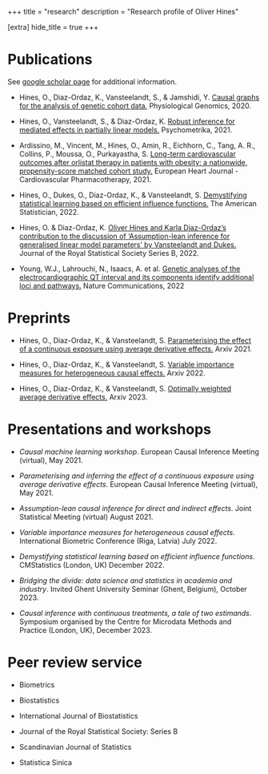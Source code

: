 +++
title = "research"
description = "Research profile of Oliver Hines"

[extra]
hide_title = true
+++

# Publications

See [google scholar page](https://scholar.google.com/citations?hl=en&user=7nqnc34AAAAJ) for additional information.

- Hines, O., Diaz-Ordaz, K., Vansteelandt, S., \& Jamshidi, Y.
[Causal graphs for the analysis of genetic cohort data.](https://doi.org/10.1152/physiolgenomics.00115.2019)
Physiological Genomics, 2020. 

- Hines, O., Vansteelandt, S., \& Diaz-Ordaz, K.
[Robust inference for mediated effects in partially linear models.](https://doi.org/10.1007/s11336-021-09768-z)
Psychometrika, 2021.

- Ardissino, M., Vincent, M., Hines, O., Amin, R., Eichhorn, C., Tang, A. R., Collins, P., Moussa, O., Purkayastha, S.
[Long-term cardiovascular outcomes after orlistat therapy in patients with obesity: a nationwide, propensity-score matched cohort study.](https://doi.org/10.1093/ehjcvp/pvaa133)
European Heart Journal - Cardiovascular Pharmacotherapy, 2021.

- Hines, O., Dukes, O., Diaz-Ordaz, K., \& Vansteelandt, S.
[Demystifying statistical learning based on efficient influence functions.](https://doi.org/10.1080/00031305.2021.2021984)
The American Statistician, 2022.

- Hines, O. \& Diaz-Ordaz, K.
[Oliver Hines and Karla Diaz-Ordazʼs contribution to the discussion of ‘Assumption-lean inference for generalised linear model parameters’ by Vansteelandt and Dukes.](https://doi.org/10.1111/rssb.12524)
Journal of the Royal Statistical Society Series B, 2022.

- Young, W.J., Lahrouchi, N., Isaacs, A. et al.
[Genetic analyses of the electrocardiographic QT interval and its components identify additional loci and pathways.](https://doi.org/10.1038/s41467-022-32821-z)
Nature Communications, 2022

# Preprints

- Hines, O., Diaz-Ordaz, K., \& Vansteelandt, S.
[Parameterising the effect of a continuous exposure using average derivative effects.](https://doi.org/10.48550/arXiv.2109.13124)
Arxiv 2021.

- Hines, O., Diaz-Ordaz, K., \& Vansteelandt, S.
[Variable importance measures for heterogeneous causal effects.](https://doi.org/10.48550/arXiv.2204.06030)
Arxiv 2022.

- Hines, O., Diaz-Ordaz, K., \& Vansteelandt, S.
[Optimally weighted average derivative effects.](https://doi.org/10.48550/arXiv.2308.05456)
Arxiv 2023.

# Presentations and workshops

- *Causal machine learning workshop*. European Causal Inference Meeting (virtual), May 2021.

- *Parameterising and inferring the effect of a continuous exposure using average derivative effects*. European Causal Inference Meeting (virtual), May 2021.

- *Assumption-lean causal inference for direct and indirect effects*. Joint Statistical Meeting (virtual) August 2021.

- *Variable importance measures for heterogeneous causal effects*.  International Biometric Conference (Riga, Latvia) July 2022.

- *Demystifying statistical learning based on efficient influence functions*.  CMStatistics (London, UK) December 2022.

- *Bridging the divide: data science and statistics in academia and industry*. Invited Ghent University Seminar (Ghent, Belgium), October 2023.

- *Causal inference with continuous treatments, a tale of two estimands*. Symposium organised by the Centre for Microdata Methods and Practice (London, UK), December 2023.

# Peer review service

- Biometrics

- Biostatistics

- International Journal of Biostatistics

- Journal of the Royal Statistical Society: Series B

- Scandinavian Journal of Statistics

- Statistica Sinica

